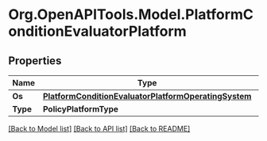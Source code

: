 # Org.OpenAPITools.Model.PlatformConditionEvaluatorPlatform

## Properties

Name | Type | Description | Notes
------------ | ------------- | ------------- | -------------
**Os** | [**PlatformConditionEvaluatorPlatformOperatingSystem**](PlatformConditionEvaluatorPlatformOperatingSystem.md) |  | [optional] 
**Type** | **PolicyPlatformType** |  | [optional] 

[[Back to Model list]](../README.md#documentation-for-models) [[Back to API list]](../README.md#documentation-for-api-endpoints) [[Back to README]](../README.md)

